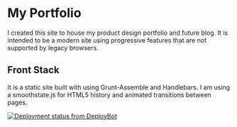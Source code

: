 # My Portfolio

I created this site to house my product design portfolio and future blog. It is intended to be a modern site using progressive features that are not supported by legacy browsers.

## Front Stack
It is a static site built with using Grunt-Assemble and Handlebars. I am using a smoothstate.js for HTML5 history and animated transitions between pages. 

[![Deployment status from DeployBot](https://joshuapekera.deploybot.com/badge/77558059960960/30816.svg)](http://deploybot.com)
